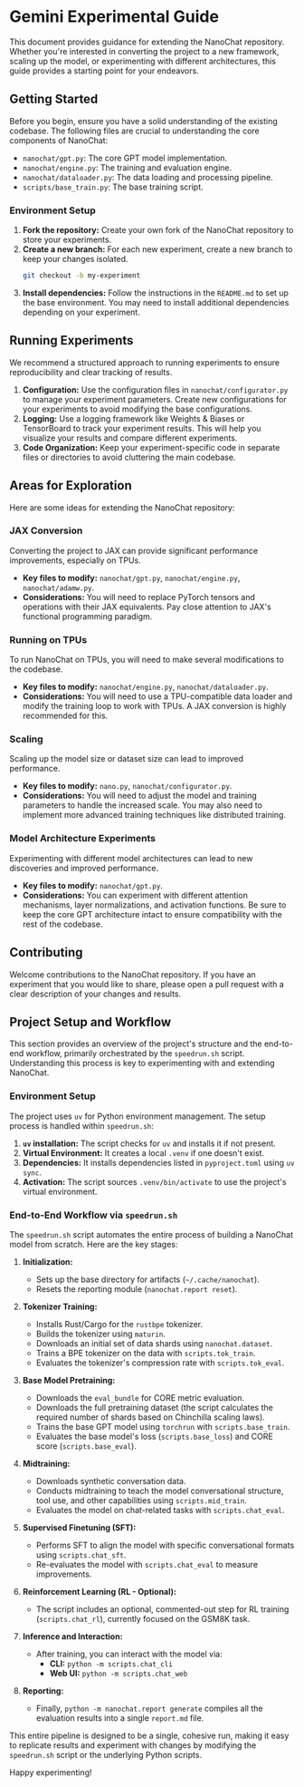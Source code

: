 # Gemini Experimental Guide

This document provides guidance for extending the NanoChat repository. Whether you're interested in converting the project to a new framework, scaling up the model, or experimenting with different architectures, this guide provides a starting point for your endeavors.

## Getting Started

Before you begin, ensure you have a solid understanding of the existing codebase. The following files are crucial to understanding the core components of NanoChat:

*   `nanochat/gpt.py`: The core GPT model implementation.
*   `nanochat/engine.py`: The training and evaluation engine.
*   `nanochat/dataloader.py`: The data loading and processing pipeline.
*   `scripts/base_train.py`: The base training script.

### Environment Setup

1.  **Fork the repository:** Create your own fork of the NanoChat repository to store your experiments.
2.  **Create a new branch:** For each new experiment, create a new branch to keep your changes isolated.
    ```bash
    git checkout -b my-experiment
    ```
3.  **Install dependencies:** Follow the instructions in the `README.md` to set up the base environment. You may need to install additional dependencies depending on your experiment.

## Running Experiments

We recommend a structured approach to running experiments to ensure reproducibility and clear tracking of results.

1.  **Configuration:** Use the configuration files in `nanochat/configurator.py` to manage your experiment parameters. Create new configurations for your experiments to avoid modifying the base configurations.
2.  **Logging:** Use a logging framework like Weights & Biases or TensorBoard to track your experiment results. This will help you visualize your results and compare different experiments.
3.  **Code Organization:** Keep your experiment-specific code in separate files or directories to avoid cluttering the main codebase.

## Areas for Exploration

Here are some ideas for extending the NanoChat repository:

### JAX Conversion

Converting the project to JAX can provide significant performance improvements, especially on TPUs.

*   **Key files to modify:** `nanochat/gpt.py`, `nanochat/engine.py`, `nanochat/adamw.py`.
*   **Considerations:** You will need to replace PyTorch tensors and operations with their JAX equivalents. Pay close attention to JAX's functional programming paradigm.

### Running on TPUs

To run NanoChat on TPUs, you will need to make several modifications to the codebase.

*   **Key files to modify:** `nanochat/engine.py`, `nanochat/dataloader.py`.
*   **Considerations:** You will need to use a TPU-compatible data loader and modify the training loop to work with TPUs. A JAX conversion is highly recommended for this.

### Scaling

Scaling up the model size or dataset size can lead to improved performance.

*   **Key files to modify:** `nano.py`, `nanochat/configurator.py`.
*   **Considerations:** You will need to adjust the model and training parameters to handle the increased scale. You may also need to implement more advanced training techniques like distributed training.

### Model Architecture Experiments

Experimenting with different model architectures can lead to new discoveries and improved performance.

*   **Key files to modify:** `nanochat/gpt.py`.
*   **Considerations:** You can experiment with different attention mechanisms, layer normalizations, and activation functions. Be sure to keep the core GPT architecture intact to ensure compatibility with the rest of the codebase.

## Contributing

Welcome contributions to the NanoChat repository. If you have an experiment that you would like to share, please open a pull request with a clear description of your changes and results.

## Project Setup and Workflow

This section provides an overview of the project's structure and the end-to-end workflow, primarily orchestrated by the `speedrun.sh` script. Understanding this process is key to experimenting with and extending NanoChat.

### Environment Setup

The project uses `uv` for Python environment management. The setup process is handled within `speedrun.sh`:

1.  **`uv` installation:** The script checks for `uv` and installs it if not present.
2.  **Virtual Environment:** It creates a local `.venv` if one doesn't exist.
3.  **Dependencies:** It installs dependencies listed in `pyproject.toml` using `uv sync`.
4.  **Activation:** The script sources `.venv/bin/activate` to use the project's virtual environment.

### End-to-End Workflow via `speedrun.sh`

The `speedrun.sh` script automates the entire process of building a NanoChat model from scratch. Here are the key stages:

1.  **Initialization:**
    *   Sets up the base directory for artifacts (`~/.cache/nanochat`).
    *   Resets the reporting module (`nanochat.report reset`).

2.  **Tokenizer Training:**
    *   Installs Rust/Cargo for the `rustbpe` tokenizer.
    *   Builds the tokenizer using `maturin`.
    *   Downloads an initial set of data shards using `nanochat.dataset`.
    *   Trains a BPE tokenizer on the data with `scripts.tok_train`.
    *   Evaluates the tokenizer's compression rate with `scripts.tok_eval`.

3.  **Base Model Pretraining:**
    *   Downloads the `eval_bundle` for CORE metric evaluation.
    *   Downloads the full pretraining dataset (the script calculates the required number of shards based on Chinchilla scaling laws).
    *   Trains the base GPT model using `torchrun` with `scripts.base_train`.
    *   Evaluates the base model's loss (`scripts.base_loss`) and CORE score (`scripts.base_eval`).

4.  **Midtraining:**
    *   Downloads synthetic conversation data.
    *   Conducts midtraining to teach the model conversational structure, tool use, and other capabilities using `scripts.mid_train`.
    *   Evaluates the model on chat-related tasks with `scripts.chat_eval`.

5.  **Supervised Finetuning (SFT):**
    *   Performs SFT to align the model with specific conversational formats using `scripts.chat_sft`.
    *   Re-evaluates the model with `scripts.chat_eval` to measure improvements.

6.  **Reinforcement Learning (RL - Optional):**
    *   The script includes an optional, commented-out step for RL training (`scripts.chat_rl`), currently focused on the GSM8K task.

7.  **Inference and Interaction:**
    *   After training, you can interact with the model via:
        *   **CLI:** `python -m scripts.chat_cli`
        *   **Web UI:** `python -m scripts.chat_web`

8.  **Reporting:**
    *   Finally, `python -m nanochat.report generate` compiles all the evaluation results into a single `report.md` file.

This entire pipeline is designed to be a single, cohesive run, making it easy to replicate results and experiment with changes by modifying the `speedrun.sh` script or the underlying Python scripts.

Happy experimenting!
